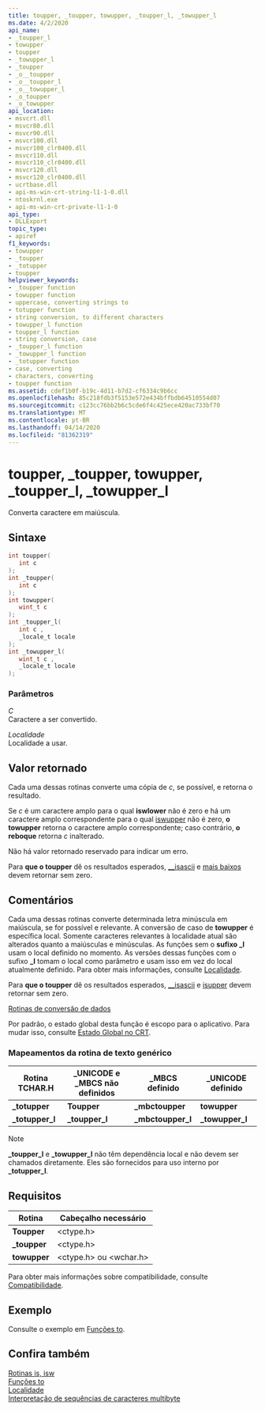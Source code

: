 ```yaml
---
title: toupper, _toupper, towupper, _toupper_l, _towupper_l
ms.date: 4/2/2020
api_name:
- _toupper_l
- towupper
- toupper
- _towupper_l
- _toupper
- _o__toupper
- _o__toupper_l
- _o__towupper_l
- _o_toupper
- _o_towupper
api_location:
- msvcrt.dll
- msvcr80.dll
- msvcr90.dll
- msvcr100.dll
- msvcr100_clr0400.dll
- msvcr110.dll
- msvcr110_clr0400.dll
- msvcr120.dll
- msvcr120_clr0400.dll
- ucrtbase.dll
- api-ms-win-crt-string-l1-1-0.dll
- ntoskrnl.exe
- api-ms-win-crt-private-l1-1-0
api_type:
- DLLExport
topic_type:
- apiref
f1_keywords:
- towupper
- _toupper
- _totupper
- toupper
helpviewer_keywords:
- _toupper function
- towupper function
- uppercase, converting strings to
- totupper function
- string conversion, to different characters
- towupper_l function
- toupper_l function
- string conversion, case
- _toupper_l function
- _towupper_l function
- _totupper function
- case, converting
- characters, converting
- toupper function
ms.assetid: cdef1b0f-b19c-4d11-b7d2-cf6334c9b6cc
ms.openlocfilehash: 85c218fdb3f5153e572e434bffbdb64510554d07
ms.sourcegitcommit: c123cc76bb2b6c5cde6f4c425ece420ac733bf70
ms.translationtype: MT
ms.contentlocale: pt-BR
ms.lasthandoff: 04/14/2020
ms.locfileid: "81362319"
---
```

# <a name="toupper-_toupper-towupper-_toupper_l-_towupper_l"></a>toupper, _toupper, towupper, _toupper_l, _towupper_l

Converta caractere em maiúscula.

## <a name="syntax"></a>Sintaxe

```C
int toupper(
   int c
);
int _toupper(
   int c
);
int towupper(
   wint_t c
);
int _toupper_l(
   int c ,
   _locale_t locale
);
int _towupper_l(
   wint_t c ,
   _locale_t locale
);
```

### <a name="parameters"></a>Parâmetros

*C*<br/>
Caractere a ser convertido.

*Localidade*<br/>
Localidade a usar.

## <a name="return-value"></a>Valor retornado

Cada uma dessas rotinas converte uma cópia de *c*, se possível, e retorna o resultado.

Se *c* é um caractere amplo para o qual **iswlower** não é zero e há um caractere amplo correspondente para o qual [iswupper](isupper-isupper-l-iswupper-iswupper-l.md) não é zero, **o towupper** retorna o caractere amplo correspondente; caso contrário, **o reboque** retorna *c* inalterado.

Não há valor retornado reservado para indicar um erro.

Para **que o toupper** dê os resultados esperados, [__isascii](isascii-isascii-iswascii.md) e [mais baixos](islower-iswlower-islower-l-iswlower-l.md) devem retornar sem zero.

## <a name="remarks"></a>Comentários

Cada uma dessas rotinas converte determinada letra minúscula em maiúscula, se for possível e relevante. A conversão de caso de **towupper** é específica local. Somente caracteres relevantes à localidade atual são alterados quanto a maiúsculas e minúsculas. As funções sem o **sufixo _l** usam o local definido no momento. As versões dessas funções com o sufixo **_l** tomam o local como parâmetro e usam isso em vez do local atualmente definido. Para obter mais informações, consulte [Localidade](../../c-runtime-library/locale.md).

Para **que o toupper** dê os resultados esperados, [__isascii](isascii-isascii-iswascii.md) e [isupper](isupper-isupper-l-iswupper-iswupper-l.md) devem retornar sem zero.

[Rotinas de conversão de dados](../../c-runtime-library/data-conversion.md)

Por padrão, o estado global desta função é escopo para o aplicativo. Para mudar isso, consulte [Estado Global no CRT](../global-state.md).

### <a name="generic-text-routine-mappings"></a>Mapeamentos da rotina de texto genérico

|Rotina TCHAR.H|_UNICODE e _MBCS não definidos|_MBCS definido|_UNICODE definido|
|---------------------|------------------------------------|--------------------|-----------------------|
|**_totupper**|**Toupper**|**_mbctoupper**|**towupper**|
|**_totupper_l**|**_toupper_l**|**_mbctoupper_l**|**_towupper_l**|

> [!NOTE]
> **_toupper_l** e **_towupper_l** não têm dependência local e não devem ser chamados diretamente. Eles são fornecidos para uso interno por **_totupper_l**.

## <a name="requirements"></a>Requisitos

|Rotina|Cabeçalho necessário|
|-------------|---------------------|
|**Toupper**|\<ctype.h>|
|**_toupper**|\<ctype.h>|
|**towupper**|\<ctype.h> ou \<wchar.h>|

Para obter mais informações sobre compatibilidade, consulte [Compatibilidade](../../c-runtime-library/compatibility.md).

## <a name="example"></a>Exemplo

Consulte o exemplo em [Funções to](../../c-runtime-library/to-functions.md).

## <a name="see-also"></a>Confira também

[Rotinas is, isw](../../c-runtime-library/is-isw-routines.md)<br/>
[Funções to](../../c-runtime-library/to-functions.md)<br/>
[Localidade](../../c-runtime-library/locale.md)<br/>
[Interpretação de sequências de caracteres multibyte](../../c-runtime-library/interpretation-of-multibyte-character-sequences.md)<br/>
